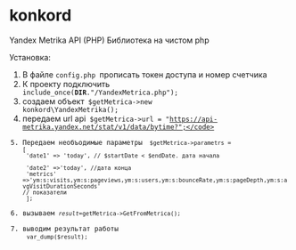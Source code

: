 # konkord
Yandex Metrika API (PHP) Библиотека на чистом php

Установка: 
1) В файле <code>config.php </code>прописать токен доступа и номер счетчика
2) К проекту подключить<code> include_once(__DIR__."/YandexMetrica.php");</code>
3) создаем объект<code> $getMetrica->new konkord\YandexMetrika();</code>
4) передаем url api<code> $getMetrica->url = "https://api-metrika.yandex.net/stat/v1/data/bytime?";</code>
5) Передаем необъодимые параметры <code>
$getMetrica->parametrs = [<br>
'date1'   => 'today', // $startDate < $endDate. дата начала <br>
'date2'   =>'today', //дата конца<br>
'metrics'  =>'ym:s:visits,ym:s:pageviews,ym:s:users,ym:s:bounceRate,ym:s:pageDepth,ym:s:avgVisitDurationSeconds' // показатели<br>
];</code><br>
6) вызываем   <code>$result=$getMetrica->GetFromMetrica();</code>
7) выводим результат работы<br>
<code>var_dump($result);</code>
    
